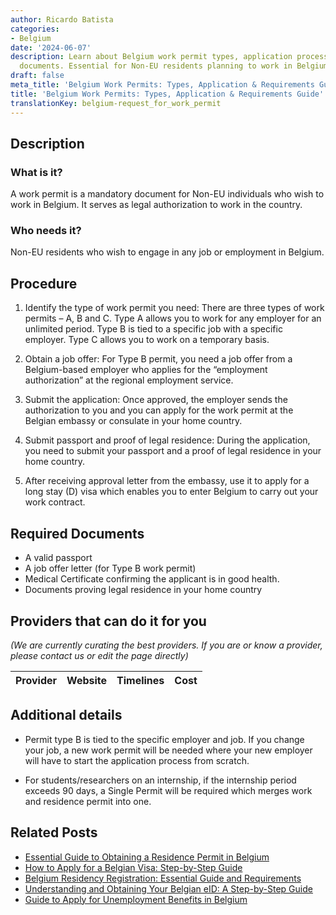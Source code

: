 ```yaml
---
author: Ricardo Batista
categories:
- Belgium
date: '2024-06-07'
description: Learn about Belgium work permit types, application process, and required
  documents. Essential for Non-EU residents planning to work in Belgium.
draft: false
meta_title: 'Belgium Work Permits: Types, Application & Requirements Guide'
title: 'Belgium Work Permits: Types, Application & Requirements Guide'
translationKey: belgium-request_for_work_permit
---
```


## Description
### What is it?
A work permit is a mandatory document for Non-EU individuals who wish to work in Belgium. It serves as legal authorization to work in the country.

### Who needs it?
Non-EU residents who wish to engage in any job or employment in Belgium.

## Procedure

1. Identify the type of work permit you need: There are three types of work permits – A, B and C. Type A allows you to work for any employer for an unlimited period. Type B is tied to a specific job with a specific employer. Type C allows you to work on a temporary basis.

2. Obtain a job offer: For Type B permit, you need a job offer from a Belgium-based employer who applies for the “employment authorization” at the regional employment service.

3. Submit the application: Once approved, the employer sends the authorization to you and you can apply for the work permit at the Belgian embassy or consulate in your home country.

4. Submit passport and proof of legal residence: During the application, you need to submit your passport and a proof of legal residence in your home country.

5. After receiving approval letter from the embassy, use it to apply for a long stay (D) visa which enables you to enter Belgium to carry out your work contract.

## Required Documents

- A valid passport
- A job offer letter (for Type B work permit)
- Medical Certificate confirming the applicant is in good health.
- Documents proving legal residence in your home country 

## Providers that can do it for you

_(We are currently curating the best providers. If you are or know a provider, please contact us or edit the page directly)_

| Provider        |     Website     |     Timelines    |       Cost      |
| :-------------: | :-------------: |  :-------------: | :-------------: |

## Additional details

- Permit type B is tied to the specific employer and job. If you change your job, a new work permit will be needed where your new employer will have to start the application process from scratch.
  
- For students/researchers on an internship, if the internship period exceeds 90 days, a Single Permit will be required which merges work and residence permit into one.


## Related Posts

- [Essential Guide to Obtaining a Residence Permit in Belgium](https://tramitit.com/guides/belgium/request_for_residence_permit/)
- [How to Apply for a Belgian Visa: Step-by-Step Guide](https://tramitit.com/guides/belgium/request_for_visa/)
- [Belgium Residency Registration: Essential Guide and Requirements](https://tramitit.com/guides/belgium/registration_in_the_population_registers/)
- [Understanding and Obtaining Your Belgian eID: A Step-by-Step Guide](https://tramitit.com/guides/belgium/request_for_identity_card/)
- [Guide to Apply for Unemployment Benefits in Belgium](https://tramitit.com/guides/belgium/request_for_unemployment_benefits/)